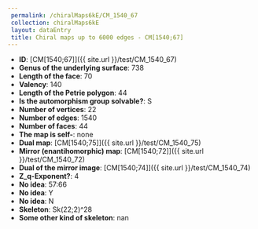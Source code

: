 ```yaml
--- 
 permalink: /chiralMaps6kE/CM_1540_67 
 collection: chiralMaps6kE
 layout: dataEntry
 title: Chiral maps up to 6000 edges - CM[1540;67]
---
```


- **ID**: [CM[1540;67]]({{ site.url }}/test/CM_1540_67)
- **Genus of the underlying surface**: 738
- **Length of the face**: 70
- **Valency**: 140
- **Length of the Petrie polygon**: 44
- **Is the automorphism group solvable?**: S
- **Number of vertices**: 22
- **Number of edges**: 1540
- **Number of faces**: 44
- **The map is self-**: none
- **Dual map**: [CM[1540;75]]({{ site.url }}/test/CM_1540_75)
- **Mirror (enantihomorphic) map**: [CM[1540;72]]({{ site.url }}/test/CM_1540_72)
- **Dual of the mirror image**: [CM[1540;74]]({{ site.url }}/test/CM_1540_74)
- **Z_q-Exponent?**: 4
- **No idea**:  57:66
- **No idea**: Y
- **No idea**: N
- **Skeleton**: Sk(22;2)^28
- **Some other kind of skeleton**: nan

